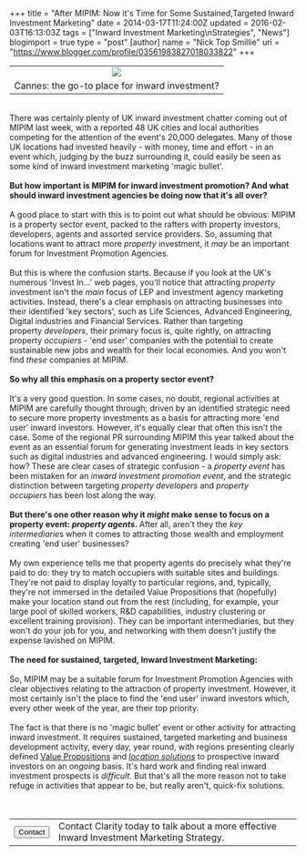 +++
title = "After MIPIM: Now it's Time for Some Sustained,Targeted Inward Investment Marketing"
date = 2014-03-17T11:24:00Z
updated = 2016-02-03T16:13:03Z
tags = ["Inward Investment Marketing\nStrategies", "News"]
blogimport = true 
type = "post"
[author]
	name = "Nick Top Smillie"
	uri = "https://www.blogger.com/profile/03561983827018033822"
+++

<table
align="center" cellpadding="0" cellspacing="0" class="tr-caption-container"
style="margin-left: auto; margin-right: auto; text-align:
center;"><tbody><tr><td style="text-align: center;"><a
href="http://2.bp.blogspot.com/-pCSvRfq19_g/UybY43c1XsI/AAAAAAAAD1U/nqhllo4tC-Y/s1600/Cannes+MIPIM+image.jpg"
imageanchor="1" style="margin-left: auto; margin-right: auto;"><img
border="0"
src="https://2.bp.blogspot.com/-pCSvRfq19_g/UybY43c1XsI/AAAAAAAAD1U/nqhllo4tC-Y/s800/Cannes+MIPIM+image.jpg"
/></a></td></tr><tr><td class="tr-caption"
style="text-align: center;">Cannes: the go-to place for inward
investment?</td></tr></tbody></table><br />There
was certainly plenty of UK inward investment chatter coming out of MIPIM last
week, with a reported 48 UK cities and local authorities competing for the
attention of the event's 20,000 delegates. Many of those UK locations had
invested heavily - with money, time and effort - in an event which, judging by
the buzz surrounding it, could easily be seen as some kind of inward investment
marketing 'magic bullet'.<br /><br /><b>But how important is
MIPIM for inward investment promotion?&nbsp;And what should inward
investment agencies be doing now that it's all over?</b><br
/><b></b><br /><a name='more'></a>A good place
to start with this is to point out what should be obvious: MIPIM is a property
sector event, packed to the rafters with property investors, developers, agents
and assorted service providers. So, assuming that locations want to attract more
<i>property</i> investment, it <i>may</i> be an
important forum for Investment Promotion Agencies.<br /><br />But
this is where the confusion starts. Because if you look at the UK's numerous
'Invest In...' web pages, you'll notice that attracting <i>property
</i>investment isn't the <i>main</i>&nbsp;focus of LEP and
investment agency marketing activities. Instead, there's a clear emphasis on
attracting businesses into their identified 'key sectors', such as Life
Sciences, Advanced Engineering, Digital industries and Financial Services.
Rather than targeting property&nbsp;<i>developers</i>, their
primary focus is, quite rightly, on attracting
property&nbsp;<i>occupiers</i>&nbsp;- 'end user' companies
with the potential to create sustainable new jobs and wealth for their local
economies. And you won't find <i>these</i> companies at MIPIM.<br
/><br /><b>So why all this emphasis on a property sector
event?</b><br /><br />It's a very good question. In some
cases, no doubt, regional activities at MIPIM are carefully thought through;
driven by an identified strategic need to secure more property investments as a
basis for attracting more 'end user' inward investors. However, it's equally
clear that often this isn't the case. Some of the regional PR surrounding MIPIM
this year talked about the event as an essential forum for generating investment
leads in key sectors such as digital industries and advanced engineering. I
would simply ask: how? These are clear cases of strategic confusion -
a<i>&nbsp;property event</i>&nbsp;has been mistaken for
an&nbsp;<i>inward investment promotion event</i>, and the
strategic distinction between targeting&nbsp;<i>property
developers</i>&nbsp;and&nbsp;<i>property
occupiers</i>&nbsp;has been lost along the way.<br /><br
/><b>But there's one other reason why it <i>might</i> make
sense to focus on a property event: <i>property
agents</i>.&nbsp;</b>After all, aren't they
the&nbsp;<i>key intermediarie</i>s when it comes to attracting
those wealth and employment creating 'end user' businesses?<br /><br
/>My own experience tells me that property agents do precisely what they're
paid to do: they try to match occupiers with suitable sites and buildings.
They're not paid to display loyalty to particular regions, and, typically,
they're not immersed in the detailed Value Propositions that (hopefully) make
your location stand out from the rest (including, for example, your large pool
of skilled workers, R&amp;D capabilities, industry clustering or excellent
training provision). They can be important intermediaries, but they won't do
your job for you, and networking with them doesn't justify the expense lavished
on MIPIM.<br /><br /><b>The need for sustained, targeted,
Inward Investment Marketing:</b><br /><br />So, MIPIM may be a
suitable forum for Investment Promotion Agencies with clear objectives relating
to the attraction of property investment. However, it most certainly isn't the
place to find the 'end user' inward investors which, every other week of the
year, are their top priority.<br /><br />The fact is that there is
no 'magic bullet' event or other activity for attracting inward investment. It
requires sustained, targeted marketing and business development activity, every
day, year round, with regions presenting clearly defined <a
href="http://www.clarity-strategies.com/p/strategy-development.html">Value
Propositions</a> and <i><a
href="http://www.clarity-strategies.com/p/inbound-marketing.html">location
solutions</a></i> to prospective inward investors on an
<i>ongoing</i> basis. It's hard work and finding real inward
investment prospects is <i>difficult</i>. But that's all the more
reason not to take refuge in activities that appear to be, but really aren't,
quick-fix solutions.<br /><br /><br /><div
id="goform"><table> <tbody><tr><td><button
class="btn-large
btn-success">Contact</button></td><td>Contact Clarity today
to talk about a more effective Inward Investment Marketing
Strategy.</td></tr></tbody></table></div><br
/>
